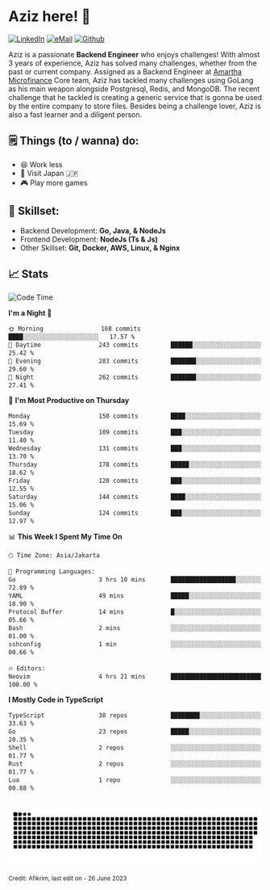 # Aziz here! 👋

[![LinkedIn](https://img.shields.io/static/v1?message=afikrim&logo=linkedin&label=&color=0077B5&logoColor=white&labelColor=&style=for-the-badge)](https://www.linkedin.com/in/afikrim)
[![eMail](https://img.shields.io/static/v1?message=afikrim10@gmail.com&logo=gmail&label=&color=D14836&logoColor=white&labelColor=&style=for-the-badge)](mailto:afikrim10@gmail.com)
[![Github](https://komarev.com/ghpvc/?username=afikrim&label=Visitors&style=for-the-badge)](https://www.github.com/afikrim)

<!--Introduction-->
Aziz is a passionate **Backend Engineer** who enjoys challenges! With almost 3 years of experience, Aziz has solved many challenges, whether from the past or current company. Assigned as a Backend Engineer at [Amartha Microfinance](https://amartha.com) Core team, Aziz has tackled many challenges using GoLang as his main weapon alongside Postgresql, Redis, and MongoDB. The recent challenge that he tackled is creating a generic service that is gonna be used by the entire company to store files. Besides being a challenge lover, Aziz is also a fast learner and a diligent person.

<!--Things TODO-->
## 🗒️ Things (to / wanna) do:

- 😆 Work less
- 🚀 Visit Japan 🇯🇵
- 🎮 Play more games

<!--Skillset-->
## 🏅 Skillset:

- Backend Development: **Go, Java, & NodeJs**
- Frontend Development: **NodeJs (Ts & Js)**
- Other Skillset: **Git, Docker, AWS, Linux, & Nginx**

## 📈 Stats  

<!--START_SECTION:waka-->
![Code Time](http://img.shields.io/badge/Code%20Time-1%2C315%20hrs%2046%20mins-blue)

**I'm a Night 🦉** 

```text
🌞 Morning                168 commits         ████░░░░░░░░░░░░░░░░░░░░░   17.57 % 
🌆 Daytime                243 commits         ██████░░░░░░░░░░░░░░░░░░░   25.42 % 
🌃 Evening                283 commits         ███████░░░░░░░░░░░░░░░░░░   29.60 % 
🌙 Night                  262 commits         ███████░░░░░░░░░░░░░░░░░░   27.41 % 
```
📅 **I'm Most Productive on Thursday** 

```text
Monday                   150 commits         ████░░░░░░░░░░░░░░░░░░░░░   15.69 % 
Tuesday                  109 commits         ███░░░░░░░░░░░░░░░░░░░░░░   11.40 % 
Wednesday                131 commits         ███░░░░░░░░░░░░░░░░░░░░░░   13.70 % 
Thursday                 178 commits         █████░░░░░░░░░░░░░░░░░░░░   18.62 % 
Friday                   120 commits         ███░░░░░░░░░░░░░░░░░░░░░░   12.55 % 
Saturday                 144 commits         ████░░░░░░░░░░░░░░░░░░░░░   15.06 % 
Sunday                   124 commits         ███░░░░░░░░░░░░░░░░░░░░░░   12.97 % 
```


📊 **This Week I Spent My Time On** 

```text
🕑︎ Time Zone: Asia/Jakarta

💬 Programming Languages: 
Go                       3 hrs 10 mins       ██████████████████░░░░░░░   72.89 % 
YAML                     49 mins             █████░░░░░░░░░░░░░░░░░░░░   18.90 % 
Protocol Buffer          14 mins             █░░░░░░░░░░░░░░░░░░░░░░░░   05.66 % 
Bash                     2 mins              ░░░░░░░░░░░░░░░░░░░░░░░░░   01.00 % 
sshconfig                1 min               ░░░░░░░░░░░░░░░░░░░░░░░░░   00.66 % 

🔥 Editors: 
Neovim                   4 hrs 21 mins       █████████████████████████   100.00 % 
```

**I Mostly Code in TypeScript** 

```text
TypeScript               38 repos            ████████░░░░░░░░░░░░░░░░░   33.63 % 
Go                       23 repos            █████░░░░░░░░░░░░░░░░░░░░   20.35 % 
Shell                    2 repos             ░░░░░░░░░░░░░░░░░░░░░░░░░   01.77 % 
Rust                     2 repos             ░░░░░░░░░░░░░░░░░░░░░░░░░   01.77 % 
Lua                      1 repo              ░░░░░░░░░░░░░░░░░░░░░░░░░   00.88 % 
```




<!--END_SECTION:waka-->


<br clear="both">

<div align="center">
  <img src="https://raw.githubusercontent.com/afikrim/afikrim/output/snake.svg" alt="Snake animation" />
</div>


<sub>Credit: Afikrim, last edit on - 26 June 2023</sub>
